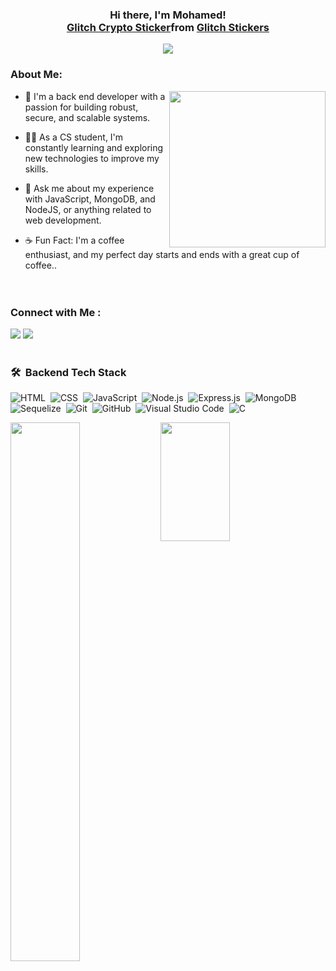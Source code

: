 <h3 align="center">
  Hi there, I'm Mohamed!
<!--   <img src="https://media.giphy.com/media/hvRJCLFzcasrR4ia7z/giphy.gif" width="28"> -->
  <div class="tenor-gif-embed" data-postid="1778677542567010719" data-share-method="host" data-aspect-ratio="1" data-width="100%"><a           href="https://tenor.com/view/glitch-crypto-tech-computer-technology-gif-1778677542567010719">Glitch Crypto Sticker</a>from <a href="https://tenor.com/search/glitch-stickers">Glitch Stickers</a></div> <script type="text/javascript" async src="https://tenor.com/embed.js"></script>
</h3>
<p align="center">
  <a href="https://github.com/DenverCoder1/readme-typing-svg"><img src="https://readme-typing-svg.herokuapp.com/?lines=Backend%20web%20developer;Always%20learning%20new%20things&font=Fira%20Code&center=true&width=440&height=45&color=808080&vCenter=true&size=22"></a>
</p> 

### About Me:
<img width="250" align="right" src="https://c.tenor.com/_DOBjnGspYAAAAAM/code-coding.gif">

- 🎯 I'm a back end developer with a passion for building robust, secure, and scalable systems.

- 👨‍💻 As a CS student, I'm constantly learning and exploring new technologies to improve my skills.

- 🤝 Ask me about my experience with JavaScript, MongoDB, and NodeJS, or anything related to web development.

- ☕ Fun Fact: I'm a coffee enthusiast, and my perfect day starts and ends with a great cup of coffee..  </br></br></br>


### Connect with Me :

<a href="https://linkedin.com/in/moelsayd3963/" target="_blank"><img src="https://img.shields.io/badge/-Mohamed%20Elsaid-0077B5?style=for-the-badge&logo=Linkedin&logoColor=white"/></a>
<a href="https://t.me/mOhmedelsaYd" target="_blank"><img src="https://img.shields.io/badge/-Mohamed%20Elsaid-0077B5?style=for-the-badge&logo=Telegram&logoColor=white"/></a></br> </br>

### 🛠 &nbsp;Backend Tech Stack
![HTML](https://img.shields.io/badge/-HTML-05122A?style=flat&logo=HTML5)&nbsp;
![CSS](https://img.shields.io/badge/-CSS-05122A?style=flat&logo=CSS3&logoColor=1572B6)&nbsp;
![JavaScript](https://img.shields.io/badge/-JavaScript-05122A?style=flat&logo=javascript)&nbsp;
![Node.js](https://img.shields.io/badge/-Node.js-05122A?style=flat&logo=node.js&logoColor=339933)&nbsp;
![Express.js](https://img.shields.io/badge/express.js-%23404d59.svg?style=flat&logo=express&logoColor=%2361DAFB)&nbsp;
![MongoDB](https://img.shields.io/badge/-MongoDB-05122A?style=flat&logo=MongoDB)&nbsp;
![Sequelize](https://img.shields.io/badge/Sequelize-52B0E7?style=flat&logo=Sequelize&logoColor=white)&nbsp;
![Git](https://img.shields.io/badge/-Git-05122A?style=flat&logo=git)&nbsp;
![GitHub](https://img.shields.io/badge/-GitHub-05122A?style=flat&logo=github)&nbsp;
![Visual Studio Code](https://img.shields.io/badge/-Visual%20Studio%20Code-05122A?style=flat&logo=visual-studio-code&logoColor=007ACC)&nbsp;
![C](https://img.shields.io/badge/c-%2300599C.svg?style=flat&logo=c&logoColor=white)&nbsp;




<img align="left" width="47%" src="https://github-readme-stats.vercel.app/api?username=mOhmedelsaYd&show_icons=true&theme=gruvbox"/>
<img align="left" width="47%" height="190" src="https://github-readme-stats.vercel.app/api/top-langs/?username=mOhmedelsaYd&layout=compact"/>

